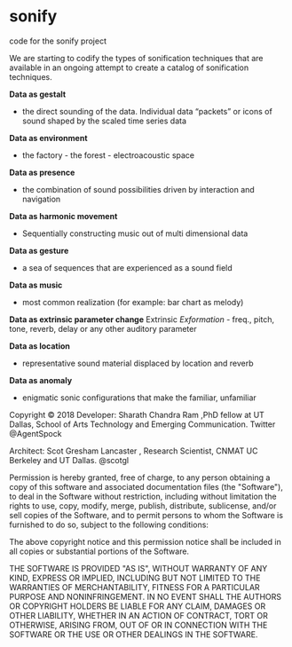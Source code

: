 # sonify
code for the sonify project

We are starting to codify the types of sonification techniques that are available in an ongoing attempt to create a catalog of sonification techniques. 

**Data as gestalt** 
- the direct sounding of the data. Individual data “packets” or icons of sound shaped by the scaled time series data

**Data as environment**
- the factory - the forest - electroacoustic space

**Data as presence** 
- the combination of sound possibilities driven by interaction and navigation

**Data as harmonic movement**
- Sequentially constructing music out of multi dimensional data

**Data as gesture** 
- a sea of sequences that are experienced as a sound field

**Data as music** 
- most common realization (for example: bar chart as melody)

**Data as extrinsic parameter change**
Extrinsic *Exformation* - freq., pitch, tone, reverb, delay or any other auditory parameter

**Data as location**
- representative sound material displaced by location and reverb

**Data as anomaly** 
- enigmatic sonic configurations that make the familiar, unfamiliar 

Copyright ©️ 2018
Developer:
Sharath Chandra Ram ,PhD fellow at UT Dallas, School of Arts Technology and Emerging Communication. Twitter @AgentSpock

Architect: 
Scot Gresham Lancaster , Research Scientist, CNMAT UC Berkeley and UT Dallas.  @scotgl

Permission is hereby granted, free of charge, to any person obtaining a copy of this software and associated documentation files (the "Software"), to deal in the Software without restriction, including without limitation the rights to use, copy, modify, merge, publish, distribute, sublicense, and/or sell copies of the Software, and to permit persons to whom the Software is furnished to do so, subject to the following conditions:

The above copyright notice and this permission notice shall be included in all copies or substantial portions of the Software.

THE SOFTWARE IS PROVIDED "AS IS", WITHOUT WARRANTY OF ANY KIND, EXPRESS OR IMPLIED, INCLUDING BUT NOT LIMITED TO THE WARRANTIES OF MERCHANTABILITY, FITNESS FOR A PARTICULAR PURPOSE AND NONINFRINGEMENT. IN NO EVENT SHALL THE AUTHORS OR COPYRIGHT HOLDERS BE LIABLE FOR ANY CLAIM, DAMAGES OR OTHER LIABILITY, WHETHER IN AN ACTION OF CONTRACT, TORT OR OTHERWISE, ARISING FROM, OUT OF OR IN CONNECTION WITH THE SOFTWARE OR THE USE OR OTHER DEALINGS IN THE SOFTWARE.

